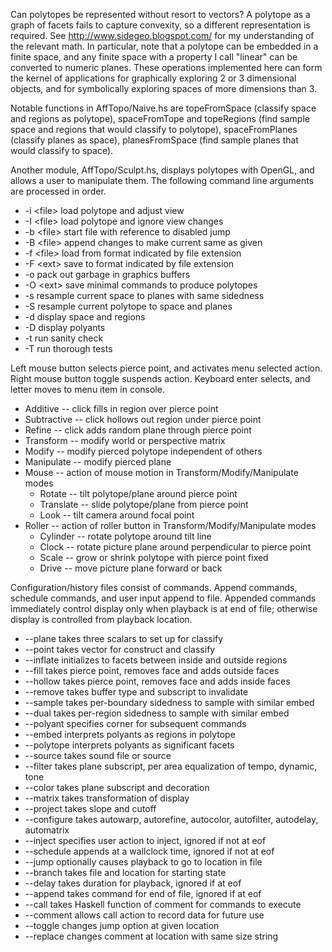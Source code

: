 Can polytopes be represented without resort to vectors? A polytope as a graph of facets fails to capture convexity, so a different representation is required. See http://www.sidegeo.blogspot.com/ for my understanding of the relevant math. In particular, note that a polytope can be embedded in a finite space, and any finite space with a property I call "linear" can be converted to numeric planes. These operations implemented here can form the kernel of applications for graphically exploring 2 or 3 dimensional objects, and for symbolically exploring spaces of more dimensions than 3.

Notable functions in AffTopo/Naive.hs are topeFromSpace (classify space and regions as polytope), spaceFromTope and topeRegions (find sample space and regions that would classify to polytope), spaceFromPlanes (classify planes as space), planesFromSpace (find sample planes that would classify to space).

Another module, AffTopo/Sculpt.hs, displays polytopes with OpenGL, and allows a user to manipulate them. The following command line arguments are processed in order.

  * -i \<file> load polytope and adjust view  
  * -I \<file> load polytope and ignore view changes  
  * -b \<file> start file with reference to disabled jump  
  * -B \<file> append changes to make current same as given  
  * -f \<file> load from format indicated by file extension  
  * -F \<ext> save to format indicated by file extension  
  * -o pack out garbage in graphics buffers  
  * -O \<ext> save minimal commands to produce polytopes  
  * -s resample current space to planes with same sidedness  
  * -S resample current polytope to space and planes  
  * -d display space and regions  
  * -D display polyants  
  * -t run sanity check  
  * -T run thorough tests  

Left mouse button selects pierce point, and activates menu selected action. Right mouse button toggle suspends action. Keyboard enter selects, and letter moves to menu item in console.

  * Additive -- click fills in region over pierce point  
  * Subtractive -- click hollows out region under pierce point  
  * Refine -- click adds random plane through pierce point  
  * Transform -- modify world or perspective matrix  
  * Modify -- modify pierced polytope independent of others  
  * Manipulate -- modify pierced plane  
  * Mouse -- action of mouse motion in Transform/Modify/Manipulate modes  
    * Rotate -- tilt polytope/plane around pierce point  
    * Translate -- slide polytope/plane from pierce point  
    * Look -- tilt camera around focal point  
  * Roller -- action of roller button in Transform/Modify/Manipulate modes  
    * Cylinder -- rotate polytope around tilt line  
    * Clock -- rotate picture plane around perpendicular to pierce point  
    * Scale -- grow or shrink polytope with pierce point fixed  
    * Drive -- move picture plane forward or back  

Configuration/history files consist of commands. Append commands, schedule commands, and user input append to file. Appended commands immediately control display only when playback is at end of file; otherwise display is controlled from playback location.

  * --plane takes three scalars to set up for classify  
  * --point takes vector for construct and classify  
  * --inflate initializes to facets between inside and outside regions  
  * --fill takes pierce point, removes face and adds outside faces  
  * --hollow takes pierce point, removes face and adds inside faces  
  * --remove takes buffer type and subscript to invalidate  
  * --sample takes per-boundary sidedness to sample with similar embed  
  * --dual takes per-region sidedness to sample with similar embed  
  * --polyant specifies corner for subsequent commands  
  * --embed interprets polyants as regions in polytope  
  * --polytope interprets polyants as significant facets  
  * --source takes sound file or source  
  * --filter takes plane subscript, per area equalization of tempo, dynamic, tone  
  * --color takes plane subscript and decoration  
  * --matrix takes transformation of display  
  * --project takes slope and cutoff  
  * --configure takes autowarp, autorefine, autocolor, autofilter, autodelay, automatrix  
  * --inject specifies user action to inject, ignored if not at eof  
  * --schedule appends at a wallclock time, ignored if not at eof  
  * --jump optionally causes playback to go to location in file  
  * --branch takes file and location for starting state  
  * --delay takes duration for playback, ignored if at eof  
  * --append takes command for end of file, ignored if at eof  
  * --call takes Haskell function of comment for commands to execute  
  * --comment allows call action to record data for future use  
  * --toggle changes jump option at given location  
  * --replace changes comment at location with same size string  
